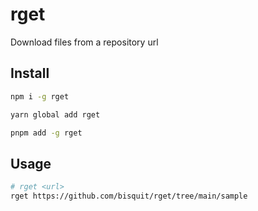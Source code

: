 # rget

Download files from a repository url

## Install

```sh
npm i -g rget
```

```sh
yarn global add rget
```

```sh
pnpm add -g rget
```

## Usage

```sh
# rget <url>
rget https://github.com/bisquit/rget/tree/main/sample
```

